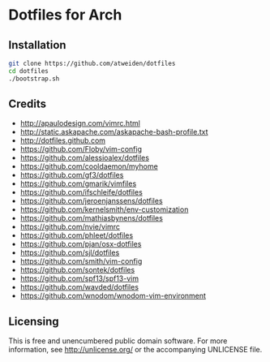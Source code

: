 Dotfiles for Arch
=================

Installation
------------

```bash
git clone https://github.com/atweiden/dotfiles
cd dotfiles
./bootstrap.sh
```


Credits
-------

- http://apaulodesign.com/vimrc.html
- http://static.askapache.com/askapache-bash-profile.txt
- http://dotfiles.github.com
- https://github.com/Floby/vim-config
- https://github.com/alessioalex/dotfiles
- https://github.com/cooldaemon/myhome
- https://github.com/gf3/dotfiles
- https://github.com/gmarik/vimfiles
- https://github.com/ifschleife/dotfiles
- https://github.com/jeroenjanssens/dotfiles
- https://github.com/kernelsmith/env-customization
- https://github.com/mathiasbynens/dotfiles
- https://github.com/nvie/vimrc
- https://github.com/phleet/dotfiles
- https://github.com/pjan/osx-dotfiles
- https://github.com/sjl/dotfiles
- https://github.com/smith/vim-config
- https://github.com/sontek/dotfiles
- https://github.com/spf13/spf13-vim
- https://github.com/wavded/dotfiles
- https://github.com/wnodom/wnodom-vim-environment


Licensing
---------

This is free and unencumbered public domain software. For more
information, see http://unlicense.org/ or the accompanying UNLICENSE file.
